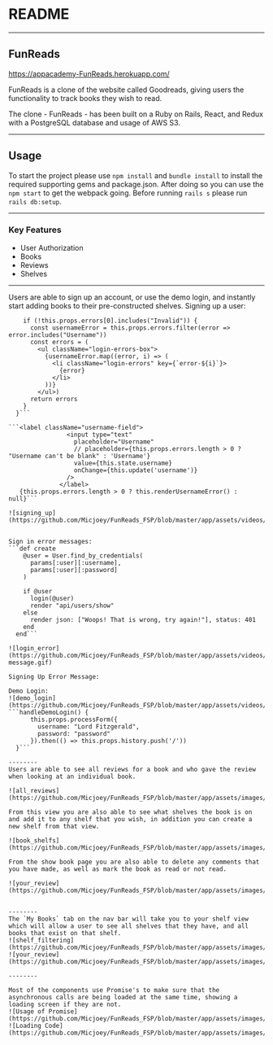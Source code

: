 # README
----------
## FunReads

https://appacademy-FunReads.herokuapp.com/

FunReads is a clone of the website called Goodreads, giving users the functionality to track books they wish to read.

The clone - FunReads - has been built on a Ruby on Rails, React, and Redux with a PostgreSQL database and usage of AWS S3. 

----------

## Usage
To start the project please use `npm install` and `bundle install` to install the required supporting gems and package.json. After doing so you can use the `npm start` to get the webpack going. Before running `rails s` please run `rails db:setup`. 

--------
### Key Features

   * User Authorization 
   * Books
   * Reviews
   * Shelves
--------
Users are able to sign up an account, or use the demo login, and instantly start adding books to their pre-constructed shelves.
Signing up a user:

```renderUsernameError() {
    if (!this.props.errors[0].includes("Invalid")) {
      const usernameError = this.props.errors.filter(error => error.includes("Username"))
      const errors = (
        <ul className="login-errors-box">
          {usernameError.map((error, i) => (
            <li className="login-errors" key={`error-${i}`}>
              {error}
            </li>
          ))}
        </ul>)
      return errors
    }
  }```

```<label className="username-field">
                <input type="text"
                  placeholder="Username"
                  // placeholder={this.props.errors.length > 0 ? "Username can't be blank" : 'Username'}
                  value={this.state.username}
                  onChange={this.update('username')}
                />
              </label>
   {this.props.errors.length > 0 ? this.renderUsernameError() : null}```
   
![signing_up](https://github.com/Micjoey/FunReads_FSP/blob/master/app/assets/videos/sign%20up.gif)


Sign in error messages:  
```def create
    @user = User.find_by_credentials(
      params[:user][:username],
      params[:user][:password]
    )

    if @user
      login(@user)
      render "api/users/show"
    else
      render json: ["Woops! That is wrong, try again!"], status: 401
    end
  end```

![login_error](https://github.com/Micjoey/FunReads_FSP/blob/master/app/assets/videos/error-message.gif)

Signing Up Error Message:

Demo Login:
![demo_login](https://github.com/Micjoey/FunReads_FSP/blob/master/app/assets/videos/demo%20login.gif)
```handleDemoLogin() {
      this.props.processForm({
        username: "Lord Fitzgerald",
        password: "password"
      }).then(() => this.props.history.push('/'))
  }```

--------
Users are able to see all reviews for a book and who gave the review when looking at an individual book.

![all_reviews](https://github.com/Micjoey/FunReads_FSP/blob/master/app/assets/images/All%20Reviews.png)

From this view you are also able to see what shelves the book is on and add it to any shelf that you wish, in addition you can create a new shelf from that view. 

![book_shelfs](https://github.com/Micjoey/FunReads_FSP/blob/master/app/assets/images/Add%20to%20Shelf.png)

From the show book page you are also able to delete any comments that you have made, as well as mark the book as read or not read.

![your_review](https://github.com/Micjoey/FunReads_FSP/blob/master/app/assets/images/personal_review.png)


--------
The `My Books` tab on the nav bar will take you to your shelf view which will allow a user to see all shelves that they have, and all books that exist on that shelf. 
![shelf_filtering](https://github.com/Micjoey/FunReads_FSP/blob/master/app/assets/images/filteringmybooks.png)
![your_review](https://github.com/Micjoey/FunReads_FSP/blob/master/app/assets/images/myBooks.png)

--------

Most of the components use Promise's to make sure that the asynchronous calls are being loaded at the same time, showing a loading screen if they are not. 
![Usage of Promise](https://github.com/Micjoey/FunReads_FSP/blob/master/app/assets/images/promise.png)
![Loading Code](https://github.com/Micjoey/FunReads_FSP/blob/master/app/assets/images/loading%20code.png)











